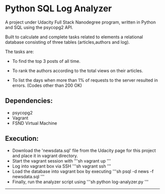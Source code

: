 # Python SQL Log Analyzer #
A project under Udacity Full Stack Nanodegree program, written in Python and SQL using the psycopg2 API.

Built to calculate and complete tasks related to elements a relational database consisting of three tables
(articles,authors and log). 

The tasks are:

- To find the top 3 posts of all time.

- To rank the authors according to the total views on their articles.

- To list the days when more than 1% of requests to the server resulted in errors. (Codes other than 200 OK)

## Dependencies: ##
- psycopg2
- Vagrant
- FSND Virtual Machine

## Execution: ##
- Download the 'newsdata.sql' file from the Udacity page for this project and place it in vagrant directory.
- Start the vagrant session with
'''sh
vagrant up
'''
- Log into vagrant box via SSH
'''sh
vagrant ssh
'''
- Load the database into vagrant box by executing
'''sh
psql -d news -f newsdata.sql
'''
- Finally, run the analyzer script using
'''sh
python log-analyzer.py
'''

---